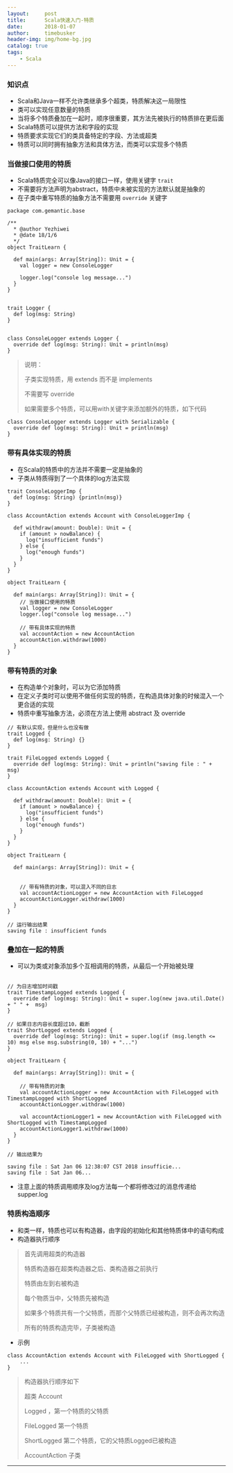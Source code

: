 ```yaml
---
layout:     post
title:      Scala快速入门-特质
date:       2018-01-07
author:     timebusker
header-img: img/home-bg.jpg
catalog: true
tags:
    - Scala
---
```


### 知识点

* Scala和Java一样不允许类继承多个超类，特质解决这一局限性
* 类可以实现任意数量的特质
* 当将多个特质叠加在一起时，顺序很重要，其方法先被执行的特质排在更后面
* Scala特质可以提供方法和字段的实现
* 特质要求实现它们的类具备特定的字段、方法或超类
* 特质可以同时拥有抽象方法和具体方法，而类可以实现多个特质

### 当做接口使用的特质

* Scala特质完全可以像Java的接口一样，使用关键字 `trait`
* 不需要将方法声明为abstract，特质中未被实现的方法默认就是抽象的
* 在子类中重写特质的抽象方法不需要用 `override` 关键字

```
package com.gemantic.base

/**
  * @author Yezhiwei
  * @date 18/1/6
  */
object TraitLearn {

  def main(args: Array[String]): Unit = {
    val logger = new ConsoleLogger

    logger.log("console log message...")
  }
}


trait Logger {
  def log(msg: String)
}


class ConsoleLogger extends Logger {
  override def log(msg: String): Unit = println(msg)
}
```

> 说明：
> 
> 子类实现特质，用 extends 而不是 implements
> 
> 不需要写 override 
> 
> 如果需要多个特质，可以用with关键字来添加额外的特质，如下代码

```
class ConsoleLogger extends Logger with Serializable {
  override def log(msg: String): Unit = println(msg)
}
```

### 带有具体实现的特质

* 在Scala的特质中的方法并不需要一定是抽象的
* 子类从特质得到了一个具体的log方法实现

```
trait ConsoleLoggerImp {
  def log(msg: String) {println(msg)}
}

class AccountAction extends Account with ConsoleLoggerImp {

  def withdraw(amount: Double): Unit = {
    if (amount > nowBalance) {
      log("insufficient funds")
    } else {
      log("enough funds")
    }
  }
}

object TraitLearn {

  def main(args: Array[String]): Unit = {
    // 当做接口使用的特质
    val logger = new ConsoleLogger
    logger.log("console log message...")

    // 带有具体实现的特质
    val accountAction = new AccountAction
    accountAction.withdraw(1000)
  }
}

```

### 带有特质的对象

* 在构造单个对象时，可以为它添加特质
* 在定义子类时可以使用不做任何实现的特质，在构造具体对象的时候混入一个更合适的实现
* 特质中重写抽象方法，必须在方法上使用 abstract 及 override

```
// 有默认实现，但是什么也没有做
trait Logged {
  def log(msg: String) {}
}

trait FileLogged extends Logged {
  override def log(msg: String): Unit = println("saving file : " + msg)
}

class AccountAction extends Account with Logged {

  def withdraw(amount: Double): Unit = {
    if (amount > nowBalance) {
      log("insufficient funds")
    } else {
      log("enough funds")
    }
  }
}

object TraitLearn {

  def main(args: Array[String]): Unit = {
    

    // 带有特质的对象，可以混入不同的日志
    val accountActionLogger = new AccountAction with FileLogged
    accountActionLogger.withdraw(1000)
  }
}

// 运行输出结果
saving file : insufficient funds
```

### 叠加在一起的特质

* 可以为类或对象添加多个互相调用的特质，从最后一个开始被处理

```

// 为日志增加时间戳
trait TimestampLogged extends Logged {
  override def log(msg: String): Unit = super.log(new java.util.Date() + " " +  msg)
}

// 如果日志内容长度超过10，截断
trait ShortLogged extends Logged {
  override def log(msg: String): Unit = super.log(if (msg.length <= 10) msg else msg.substring(0, 10) + "...")
}

object TraitLearn {

  def main(args: Array[String]): Unit = {

    // 带有特质的对象
    val accountActionLogger = new AccountAction with FileLogged with TimestampLogged with ShortLogged
    accountActionLogger.withdraw(1000)
    
    val accountActionLogger1 = new AccountAction with FileLogged with ShortLogged with TimestampLogged
    accountActionLogger1.withdraw(1000)
  }
}

// 输出结果为

saving file : Sat Jan 06 12:38:07 CST 2018 insufficie...
saving file : Sat Jan 06...

```

* 注意上面的特质调用顺序及log方法每一个都将修改过的消息传递给supper.log

### 特质构造顺序

* 和类一样，特质也可以有构造器，由字段的初始化和其他特质体中的语句构成
* 构造器执行顺序

> 首先调用超类的构造器
> 
> 特质构造器在超类构造器之后、类构造器之前执行
> 
> 特质由左到右被构造
> 
> 每个物质当中，父特质先被构造
> 
> 如果多个特质共有一个父特质，而那个父特质已经被构造，则不会再次构造
> 
> 所有的特质构造完毕，子类被构造

* 示例

```
class AccountAction extends Account with FileLogged with ShortLogged {
	...
}

```

> 构造器执行顺序如下
> 
> 超类 Account
> 
> Logged ，第一个特质的父特质
> 
> FileLogged 第一个特质
> 
> ShortLogged 第二个特质，它的父特质Logged已被构造
> 
> AccountAction 子类



***






